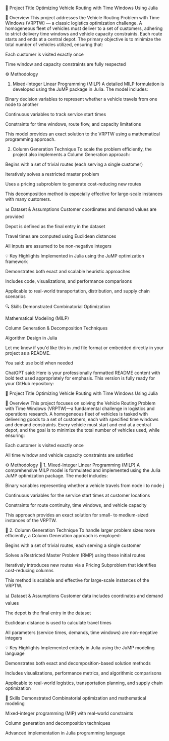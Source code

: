 📌 Project Title
Optimizing Vehicle Routing with Time Windows Using Julia

📖 Overview
This project addresses the Vehicle Routing Problem with Time Windows (VRPTW) — a classic logistics optimization challenge. A homogeneous fleet of vehicles must deliver to a set of customers, adhering to strict delivery time windows and vehicle capacity constraints. Each route starts and ends at a central depot. The primary objective is to minimize the total number of vehicles utilized, ensuring that:

Each customer is visited exactly once

Time window and capacity constraints are fully respected

⚙️ Methodology
1. Mixed-Integer Linear Programming (MILP)
A detailed MILP formulation is developed using the JuMP package in Julia. The model includes:

Binary decision variables to represent whether a vehicle travels from one node to another

Continuous variables to track service start times

Constraints for time windows, route flow, and capacity limitations

This model provides an exact solution to the VRPTW using a mathematical programming approach.

2. Column Generation Technique
To scale the problem efficiently, the project also implements a Column Generation approach:

Begins with a set of trivial routes (each serving a single customer)

Iteratively solves a restricted master problem

Uses a pricing subproblem to generate cost-reducing new routes

This decomposition method is especially effective for large-scale instances with many customers.

📊 Dataset & Assumptions
Customer coordinates and demand values are provided

Depot is defined as the final entry in the dataset

Travel times are computed using Euclidean distances

All inputs are assumed to be non-negative integers

💡 Key Highlights
Implemented in Julia using the JuMP optimization framework

Demonstrates both exact and scalable heuristic approaches

Includes code, visualizations, and performance comparisons

Applicable to real-world transportation, distribution, and supply chain scenarios

🔍 Skills Demonstrated
Combinatorial Optimization

Mathematical Modeling (MILP)

Column Generation & Decomposition Techniques

Algorithm Design in Julia

Let me know if you'd like this in .md file format or embedded directly in your project as a README.







You said:
use bold when needed


ChatGPT said:
Here is your professionally formatted README content with bold text used appropriately for emphasis. This version is fully ready for your GitHub repository:

📌 Project Title
Optimizing Vehicle Routing with Time Windows Using Julia

📖 Overview
This project focuses on solving the Vehicle Routing Problem with Time Windows (VRPTW)—a fundamental challenge in logistics and operations research. A homogeneous fleet of vehicles is tasked with delivering goods to a set of customers, each with specified time windows and demand constraints. Every vehicle must start and end at a central depot, and the goal is to minimize the total number of vehicles used, while ensuring:

Each customer is visited exactly once

All time window and vehicle capacity constraints are satisfied

⚙️ Methodology
🔹 1. Mixed-Integer Linear Programming (MILP)
A comprehensive MILP model is formulated and implemented using the Julia JuMP optimization package. The model includes:

Binary variables representing whether a vehicle travels from node i to node j

Continuous variables for the service start times at customer locations

Constraints for route continuity, time windows, and vehicle capacity

This approach provides an exact solution for small- to medium-sized instances of the VRPTW.

🔹 2. Column Generation Technique
To handle larger problem sizes more efficiently, a Column Generation approach is employed:

Begins with a set of trivial routes, each serving a single customer

Solves a Restricted Master Problem (RMP) using these initial routes

Iteratively introduces new routes via a Pricing Subproblem that identifies cost-reducing columns

This method is scalable and effective for large-scale instances of the VRPTW.

📊 Dataset & Assumptions
Customer data includes coordinates and demand values

The depot is the final entry in the dataset

Euclidean distance is used to calculate travel times

All parameters (service times, demands, time windows) are non-negative integers

💡 Key Highlights
Implemented entirely in Julia using the JuMP modeling language

Demonstrates both exact and decomposition-based solution methods

Includes visualizations, performance metrics, and algorithmic comparisons

Applicable to real-world logistics, transportation planning, and supply chain optimization

🧠 Skills Demonstrated
Combinatorial optimization and mathematical modeling

Mixed-integer programming (MIP) with real-world constraints

Column generation and decomposition techniques

Advanced implementation in Julia programming language


